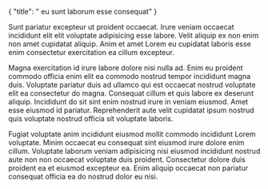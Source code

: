 {
  "title": " eu sunt laborum esse consequat"
}

Sunt pariatur excepteur ut proident occaecat. Irure veniam occaecat incididunt elit elit voluptate adipisicing esse labore. Velit aliquip ex non enim non amet cupidatat aliquip. Anim et amet Lorem eu cupidatat laboris esse enim consectetur exercitation ea cillum excepteur.

Magna exercitation id irure labore dolore nisi nulla ad. Enim eu proident commodo officia enim elit ea commodo nostrud tempor incididunt magna duis. Voluptate pariatur duis ad ullamco qui est occaecat nostrud voluptate elit ea consectetur do magna. Consequat cillum et quis labore ex deserunt aliquip. Incididunt do sit sint enim nostrud irure in veniam eiusmod. Amet esse eiusmod id pariatur. Reprehenderit aute velit cupidatat ipsum nostrud quis voluptate nostrud officia sit voluptate laboris.

Fugiat voluptate anim incididunt eiusmod mollit commodo incididunt Lorem voluptate. Minim occaecat eu consequat sint eiusmod irure dolore enim cillum. Voluptate laborum veniam adipisicing nisi eiusmod incididunt nostrud aute non non occaecat voluptate duis proident. Consectetur dolore duis proident ea et eiusmod excepteur ea. Enim aliquip occaecat non pariatur consequat officia ea do nostrud dolor eu nisi.